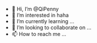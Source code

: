 - 👋 Hi, I’m @QiPenny
- 👀 I’m interested in haha
- 🌱 I’m currently learning ...
- 💞️ I’m looking to collaborate on ...
- 📫 How to reach me ...

<!---
QiPenny/QiPenny is a ✨ special ✨ repository because its `README.md` (this file) appears on your GitHub profile.
You can click the Preview link to take a look at your changes.
--->
